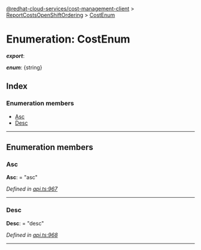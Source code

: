 [@redhat-cloud-services/cost-management-client](../README.md) > [ReportCostsOpenShiftOrdering](../modules/reportcostsopenshiftordering.md) > [CostEnum](../enums/reportcostsopenshiftordering.costenum.md)

# Enumeration: CostEnum

*__export__*: 

*__enum__*: {string}

## Index

### Enumeration members

* [Asc](reportcostsopenshiftordering.costenum.md#asc)
* [Desc](reportcostsopenshiftordering.costenum.md#desc)

---

## Enumeration members

<a id="asc"></a>

###  Asc

**Asc**:  = "asc"

*Defined in [api.ts:967](https://github.com/rvsia/javascript-clients/blob/master/packages/cost-management/api.ts#L967)*

___
<a id="desc"></a>

###  Desc

**Desc**:  = "desc"

*Defined in [api.ts:968](https://github.com/rvsia/javascript-clients/blob/master/packages/cost-management/api.ts#L968)*

___

